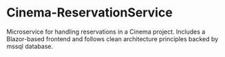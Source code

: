 # Cinema-ReservationService
Microservice for handling reservations in a Cinema project. Includes a Blazor-based frontend and follows clean architecture principles backed by mssql database.
